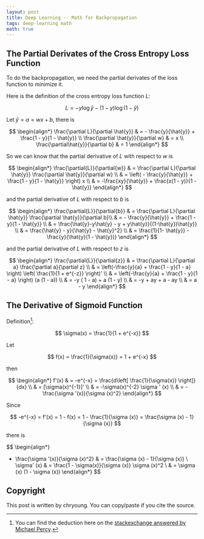 ```yaml
---
layout: post
title: Deep Learning -- Math for Backpropagation
tags: deep-learning math
math: true
---
```


## The Partial Derivates of the Cross Entropy Loss Function

To do the backpropagation, we need the partial derivates of the loss function to minimize it.

Here is the definition of the cross entropy loss function $L$:

$$
L = -y \log \hat{y}  - (1 - y) \log (1 - \hat{y})
$$

Let $\hat{y} = a = wx + b$, there is

$$
\begin{align*}
\frac{\partial L}{\partial \hat{y}} & = - \frac{y}{\hat{y}} + \frac{1 - y}{1 - \hat{y}} \\
\frac{\partial \hat{y}}{\partial w} & = x \\
\frac{\partial\hat{y}}{\partial b} & = 1
\end{align*}
$$

So we can know that the partial derivative of $L$ with respect to $w$ is

$$
\begin{align*}
\frac{\partial{L}}{\partial{w}} & = \frac{\partial L}{\partial \hat{y}} \frac{\partial \hat{y}}{\partial w} \\
& = \left( - \frac{y}{\hat{y}} + \frac{1 - y}{1 - \hat{y}} \right) x \\
& = -\frac{xy}{\hat{y}} + \frac{x(1 - y)}{1 - \hat{y}}
\end{align*}
$$

and the partial derivative of $L$ with respect to $b$ is

$$
\begin{align*}
\frac{\partial{L}}{\partial{b}} & = \frac{\partial L}{\partial \hat{y}} \frac{\partial \hat{y}}{\partial b}\\
& = - \frac{y}{\hat{y}} + \frac{1 - y}{1 - \hat{y}} \\
& = \frac{\hat{y}-y\hat{y} - y + y\hat{y}}{(1-\hat{y})\hat{y}} \\
& = \frac{\hat{y} - y}{\hat{y} - \hat{y}^2} \\
& = \frac{1}{1- \hat{y}} - \frac{y}{\hat{y}(1 - \hat{y})}
\end{align*}
$$

and the partial derivative of $L$ with respect to $z$ is

$$
\begin{align*}
\frac{\partial{L}}{\partial{z}} & = \frac{\partial L}{\partial a} \frac{\partial a}{\partial z} \\
& = \left(-\frac{y}{a} + \frac{1 - y}{1 - a} \right) \left( \frac{1}{1 + e^{-z}} \right)' \\
& = \left(-\frac{y}{a} + \frac{1 - y}{1 - a} \right)  (a (1 - a)) \\
& = -y ( 1 - a) + a (1 - y) \\
& = -y + ay + a - ay \\
& = a - y
\end{align*}
$$

## The Derivative of Sigmoid Function

Definition[^1]:

$$
\sigma(x) = \frac{1}{1 + e^{-x}}
$$

Let

$$
f(x) = \frac{1}{\sigma(x)} = 1 + e^{-x}
$$

then

$$
\begin{align*}
f'(x) & = -e^{-x} = \frac{d\left[ \frac{1}{\sigma(x)} \right]}{dx} \\
& = [\sigma(x)^{-1}]' \\
& = -\sigma(x)^{-2} \sigma ' (x) \\
& = - \frac{\sigma '(x)}{\sigma (x)^2}
\end{align*}
$$

Since

$$
-e^{-x} = f'(x) = 1 - f(x) = 1 - \frac{1}{\sigma (x)} = \frac{\sigma (x) - 1}{\sigma (x)}
$$

there is

$$
\begin{align*}
- \frac{\sigma '(x)}{\sigma (x)^2} & = \frac{\sigma (x) - 1}{\sigma (x)} \\
\sigma' (x) & = \frac{1 - \sigma(x)}{\sigma (x)} \sigma (x)^2 \\
& = \sigma (x) (1 - \sigma (x))
\end{align*}
$$

## Copyright

This post is written by chryoung. You can copy/paste if you cite the source.

[^1]: You can find the deduction here on the [stackexchange answered by Michael Percy](https://math.stackexchange.com/questions/78575/derivative-of-sigmoid-function-sigma-x-frac11e-x).